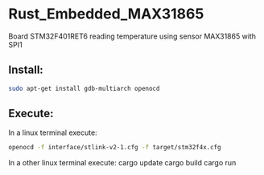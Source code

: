 # Rust_Embedded_MAX31865
Board STM32F401RET6 reading temperature using sensor MAX31865 with SPI1

## Install:
```sh
sudo apt-get install gdb-multiarch openocd
```

## Execute:
In a linux terminal execute:
```sh
openocd -f interface/stlink-v2-1.cfg -f target/stm32f4x.cfg
```

In a other linux terminal execute:
cargo update
cargo build
cargo run


